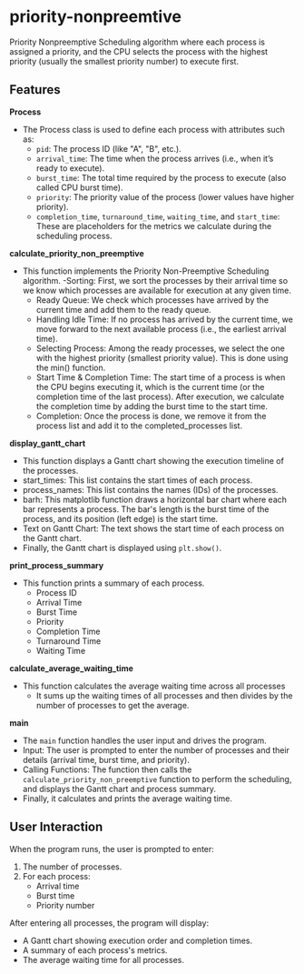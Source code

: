 # priority-nonpreemtive
Priority Nonpreemptive Scheduling algorithm where each process is assigned a priority, and the CPU selects the process with the highest priority (usually the smallest priority number) to execute first.

## Features 
**Process**
- The Process class is used to define each process with attributes such as:
  - `pid`: The process ID (like "A", "B", etc.).
  - `arrival_time`: The time when the process arrives (i.e., when it’s ready to execute).
  - `burst_time`: The total time required by the process to execute (also called CPU burst time).
  - `priority`: The priority value of the process (lower values have higher priority).
  - `completion_time`, `turnaround_time`, `waiting_time`, and `start_time`: These are placeholders for the metrics we calculate during the scheduling process.

 **calculate_priority_non_preemptive**
 - This function implements the Priority Non-Preemptive Scheduling algorithm.
     -Sorting: First, we sort the processes by their arrival time so we know which processes are available for execution at any given time.
     - Ready Queue: We check which processes have arrived by the current time and add them to the ready queue.
     - Handling Idle Time: If no process has arrived by the current time, we move forward to the next available process (i.e., the earliest arrival time).
     - Selecting Process: Among the ready processes, we select the one with the highest priority (smallest priority value). This is done using the min() function.
     - Start Time & Completion Time: The start time of a process is when the CPU begins executing it, which is the current time (or the completion time of the last process). After execution, we calculate the completion time by adding the burst time to the start time.
     - Completion: Once the process is done, we remove it from the process list and add it to the completed_processes list.

  **display_gantt_chart** 
  - This function displays a Gantt chart showing the execution timeline of the processes.
  - start_times: This list contains the start times of each process.
  - process_names: This list contains the names (IDs) of the processes.
  - barh: This matplotlib function draws a horizontal bar chart where each bar represents a process. The bar's length is the burst time of the process, and its position (left edge) is the start time.
  - Text on Gantt Chart: The text shows the start time of each process on the Gantt chart.
  - Finally, the Gantt chart is displayed using `plt.show()`.

  **print_process_summary**
  - This function prints a summary of each process.
    - Process ID
    - Arrival Time
    - Burst Time
    - Priority
    - Completion Time
    - Turnaround Time
    - Waiting Time
      
  **calculate_average_waiting_time**
  - This function calculates the average waiting time across all processes
      - It sums up the waiting times of all processes and then divides by the number of processes to get the average.

  **main**
  - The `main` function handles the user input and drives the program.
  - Input: The user is prompted to enter the number of processes and their details (arrival time, burst time, and priority).
  - Calling Functions: The function then calls the `calculate_priority_non_preemptive` function to perform the scheduling, and displays the Gantt chart and process summary.
  - Finally, it calculates and prints the average waiting time.

## User Interaction

When the program runs, the user is prompted to enter:

1. The number of processes.
2. For each process:
   - Arrival time
   - Burst time
   - Priority number

After entering all processes, the program will display:

- A Gantt chart showing execution order and completion times.
- A summary of each process's metrics.
- The average waiting time for all processes.
    
